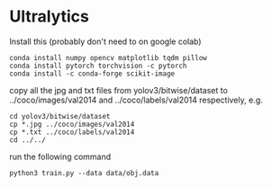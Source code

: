 # Ultralytics

Install this (probably don't need to on google colab)

    conda install numpy opencv matplotlib tqdm pillow
    conda install pytorch torchvision -c pytorch
    conda install -c conda-forge scikit-image

copy all the jpg and txt files from yolov3/bitwise/dataset to ../coco/images/val2014 and ../coco/labels/val2014 respectively, e.g.

    cd yolov3/bitwise/dataset
    cp *.jpg ../coco/images/val2014
    cp *.txt ../coco/labels/val2014
    cd ../../

run the following command

    python3 train.py --data data/obj.data
